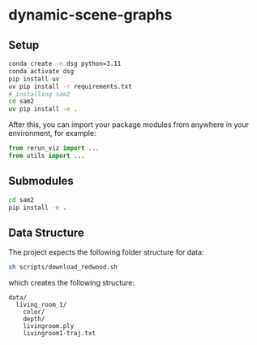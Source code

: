 # dynamic-scene-graphs

## Setup


```bash
conda create -n dsg python=3.11
conda activate dsg
pip install uv 
uv pip install -r requirements.txt
# installing sam2
cd sam2
uv pip install -e .
```

After this, you can import your package modules from anywhere in your environment, for example:

```python
from rerun_viz import ...
from utils import ...
```

## Submodules

```bash
cd sam2
pip install -e .
```

## Data Structure
The project expects the following folder structure for data:

```bash
sh scripts/download_redwood.sh
```

which creates the following structure:
```
data/
  living_room_1/
    color/
    depth/
    livingroom.ply
    livingroom1-traj.txt
```
